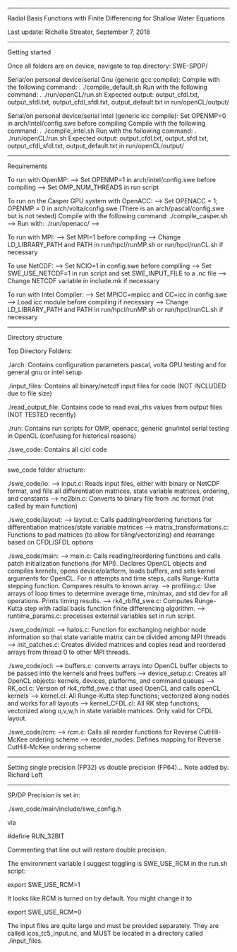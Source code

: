 ------------------------------------------------------------------------------------------------------------------

Radial Basis Functions with Finite Differencing for Shallow Water Equations

Last update: Richelle Streater, September 7, 2018

------------------------------------------------------------------------------------------------------------------

Getting started

Once all folders are on device, navigate to top directory: SWE-SPDP/

Serial/on personal device/serial Gnu (generic gcc compile):
Compile with the following command: . ./compile_default.sh
Run with the following command: . ./run/openCL/run.sh
Expected output: output_cfdl.txt, output_sfdl.txt, output_cfdl_sfdl.txt, output_default.txt in run/openCL/output/

Serial/on personal device/serial Intel (generic icc compile):
Set OPENMP=0 in arch/intel/config.swe before compiling
Compile with the following command: . ./compile_intel.sh
Run with the following command: . ./run/openCL/run.sh
Expected output: output_cfdl.txt, output_sfdl.txt, output_cfdl_sfdl.txt, output_default.txt in run/openCL/output/

------------------------------------------------------------------------------------------------------------------

Requirements

To run with OpenMP:
--> Set OPENMP=1 in arch/intel/config.swe before compiling
--> Set OMP_NUM_THREADS in run script

To run on the Casper GPU system with OpenACC:
--> Set OPENACC = 1; OPENMP = 0 in arch/volta/config.swe (There is an arch/pascal/config.swe but is not tested)
Compile with the following command: ./compile_casper.sh 
--> Run with: ./run/openacc/
--> 

To run with MPI:
--> Set MPI=1  before compiling
--> Change LD_LIBRARY_PATH and PATH in run/hpcl/runMP.sh or run/hpcl/runCL.sh if necessary

To use NetCDF:
--> Set NCIO=1 in config.swe before compiling
--> Set SWE_USE_NETCDF=1 in run script and set SWE_INPUT_FILE to a .nc file
--> Change NETCDF variable in include.mk if necessary

To run with Intel Compiler:
--> Set MPICC=mpiicc and CC=icc in config.swe
--> Load icc module before compiling if necessary
--> Change LD_LIBRARY_PATH and PATH in run/hpcl/runMP.sh or run/hpcl/runCL.sh if necessary

------------------------------------------------------------------------------------------------------------------

Directory structure

Top Directory Folders:

./arch: Contains configuration parameters pascal, volta GPU testing and for general 
gnu or intel setup

./input_files: Contains all binary/netcdf input files for code (NOT INCLUDED due to file size)

./read_output_file: Contains code to read eval_rhs values from output files (NOT TESTED recently)

./run: Contains run scripts for OMP, openacc, generic gnu/intel serial testing in OpenCL (confusing for historical reasons)

./swe_code: Contains all c/cl code

------------------------------------------------------------------------------------------------------------------

swe_code folder structure:

./swe_code/io:
--> input.c:  Reads input files, either with binary or NetCDF format, and fills all differentiation matrices, 
state variable matrices, ordering, and constants
--> nc2bin.c: Converts to binary file from .nc format (not called by main function)

./swe_code/layout:
--> layout.c: Calls padding/reordering functions for differentiation matrices/state variable matrices
--> matrix_transformations.c: Functions to pad matrices (to allow for tiling/vectorizing) and rearrange based 
on CFDL/SFDL options

./swe_code/main:
--> main.c: Calls reading/reordering functions and calls patch initialization functions (for MPI). Declares
OpenCL objects and compiles kernels, opens device/platform, loads buffers, and sets kernel arguments for 
OpenCL. For n attempts and time steps, calls Runge-Kutta stepping function. Compares results to known array.
--> profiling.c: Use arrays of loop times to determine average time, min/max, and std dev for all operations.
Prints timing results.
--> rk4_rbffd_swe.c: Computes Runge-Kutta step with radial basis function finite differencing algorithm.
--> runtime_params.c: processes external variables set in run script.

./swe_code/mpi:
--> halos.c: Function for exchanging neighbor node information so that state variable matrix can be divided
among MPI threads
--> init_patches.c: Creates divided matrices and copies read and reordered arrays from thread 0 to other 
MPI threads.

./swe_code/ocl:
--> buffers.c: converts arrays into OpenCL buffer objects to be passed into the kernels and frees buffers
--> device_setup.c: Creates all OpenCL objects: kernels, devices, platforms, and command queues
--> RK_ocl.c: Version of rk4_rbffd_swe.c that used OpenCL and calls openCL kernels
--> kernel.cl: All Runge-Kutta step functions; vectorized along nodes and works for all layouts
--> kernel_CFDL.cl: All RK step functions; vectorized along u,v,w,h in state variable matrices. Only valid for
CFDL layout.

./swe_code/rcm:
--> rcm.c: Calls all reorder functions for Reverse CutHill-McKee ordering scheme
--> reorder_nodes: Defines mapping for Reverse CutHill-McKee ordering scheme

------------------------------------------------------------------------------------------------------------------

Setting single precision (FP32) vs double precision (FP64)...
Note added by: Richard Loft

------------------------------------------------------------------------------------------------------------------

SP/DP Precision is set in:

./swe_code/main/include/swe_config.h

via 

#define RUN_32BIT  

Commenting that line out will restore double precision.

The environment variable I suggest toggling is SWE_USE_RCM in the run.sh script:

export SWE_USE_RCM=1

It looks like RCM is turned on by default. You might change it to

export SWE_USE_RCM=0

The input files are quite large and must be provided separately. They are called icos<NODES>_tc5_input.nc, and MUST be located in a directory called  ./input_files.

